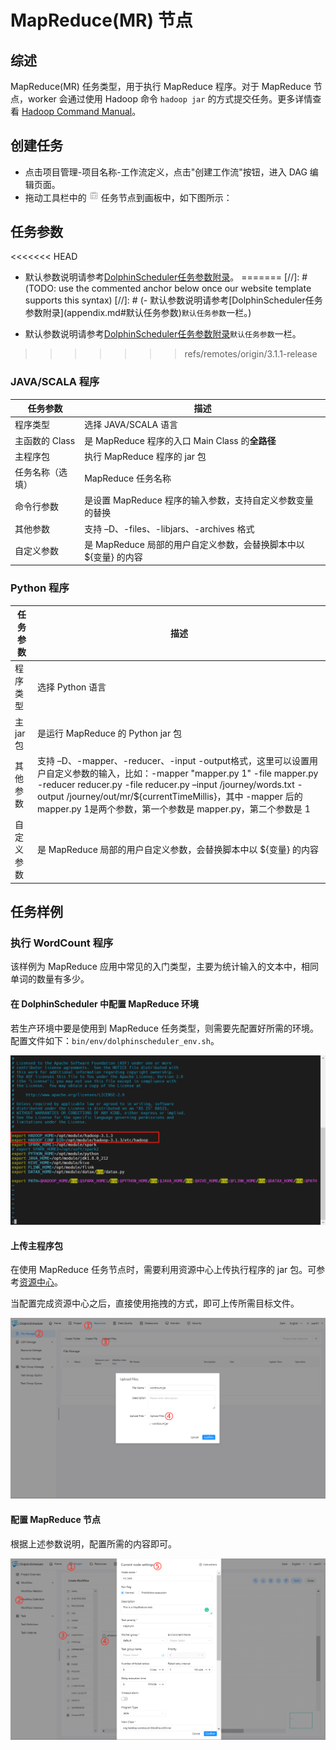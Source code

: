# MapReduce(MR) 节点

## 综述

MapReduce(MR) 任务类型，用于执行 MapReduce 程序。对于 MapReduce 节点，worker 会通过使用 Hadoop 命令 `hadoop jar` 的方式提交任务。更多详情查看 [Hadoop Command Manual](https://hadoop.apache.org/docs/r3.2.4/hadoop-project-dist/hadoop-common/CommandsManual.html#jar)。

## 创建任务

- 点击项目管理-项目名称-工作流定义，点击"创建工作流"按钮，进入 DAG 编辑页面。
- 拖动工具栏中的 <img src="../../../../img/tasks/icons/mr.png" width="15"/> 任务节点到画板中，如下图所示：

## 任务参数

<<<<<<< HEAD
- 默认参数说明请参考[DolphinScheduler任务参数附录](appendix.md#默认任务参数)。
=======
[//]: # (TODO: use the commented anchor below once our website template supports this syntax)
[//]: # (- 默认参数说明请参考[DolphinScheduler任务参数附录]&#40;appendix.md#默认任务参数&#41;`默认任务参数`一栏。)

- 默认参数说明请参考[DolphinScheduler任务参数附录](appendix.md)`默认任务参数`一栏。
>>>>>>> refs/remotes/origin/3.1.1-release

### JAVA/SCALA 程序

|  **任务参数**  |                  **描述**                  |
|------------|------------------------------------------|
| 程序类型       | 选择 JAVA/SCALA 语言                         |
| 主函数的 Class | 是 MapReduce 程序的入口 Main Class 的**全路径**    |
| 主程序包       | 执行 MapReduce 程序的 jar 包                   |
| 任务名称（选填）   | MapReduce 任务名称                           |
| 命令行参数      | 是设置 MapReduce 程序的输入参数，支持自定义参数变量的替换       |
| 其他参数       | 支持 –D、-files、-libjars、-archives 格式       |
| 自定义参数      | 是 MapReduce 局部的用户自定义参数，会替换脚本中以 ${变量} 的内容 |

### Python 程序

| **任务参数** |                                                                                                                                    **描述**                                                                                                                                    |
|----------|------------------------------------------------------------------------------------------------------------------------------------------------------------------------------------------------------------------------------------------------------------------------------|
| 程序类型     | 选择 Python 语言                                                                                                                                                                                                                                                                 |
| 主 jar 包  | 是运行 MapReduce 的 Python jar 包                                                                                                                                                                                                                                                 |
| 其他参数     | 支持 –D、-mapper、-reducer、-input  -output格式，这里可以设置用户自定义参数的输入，比如：-mapper  "mapper.py 1"  -file mapper.py   -reducer reducer.py  -file reducer.py –input /journey/words.txt -output /journey/out/mr/${currentTimeMillis}，其中 -mapper 后的 mapper.py 1是两个参数，第一个参数是 mapper.py，第二个参数是 1 |
| 自定义参数    | 是 MapReduce 局部的用户自定义参数，会替换脚本中以 ${变量} 的内容                                                                                                                                                                                                                                     |

## 任务样例

### 执行 WordCount 程序

该样例为 MapReduce 应用中常见的入门类型，主要为统计输入的文本中，相同单词的数量有多少。

#### 在 DolphinScheduler 中配置 MapReduce 环境

若生产环境中要是使用到 MapReduce 任务类型，则需要先配置好所需的环境。配置文件如下：`bin/env/dolphinscheduler_env.sh`。

![mr_configure](../../../../img/tasks/demo/mr_task01.png)

#### 上传主程序包

在使用 MapReduce 任务节点时，需要利用资源中心上传执行程序的 jar 包。可参考[资源中心](../resource/configuration.md)。

当配置完成资源中心之后，直接使用拖拽的方式，即可上传所需目标文件。

![resource_upload](../../../../img/tasks/demo/upload_jar.png)

#### 配置 MapReduce 节点

根据上述参数说明，配置所需的内容即可。

![demo-mr-simple](../../../../img/tasks/demo/mr_task02.png)
